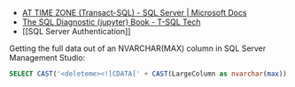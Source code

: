 - [AT TIME ZONE (Transact-SQL) - SQL Server | Microsoft Docs](https://docs.microsoft.com/en-us/sql/t-sql/queries/at-time-zone-transact-sql?view=sql-server-ver16)
 - [The SQL Diagnostic (jupyter) Book - T-SQL Tech](https://tsql.tech/the-sql-diagnostic-jupyter-book/)
 - [[SQL Server Authentication]]

Getting the full data out of an NVARCHAR(MAX) column in SQL Server Management Studio:

```sql
SELECT CAST('<deleteme><![CDATA[' + CAST(LargeColumn as nvarchar(max)) + ']]></deleteme>' AS xml) FROM MyTable
```
